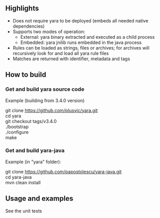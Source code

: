 Highlights
------------
- Does not require yara to be deployed (embeds all needed native dependencies)
- Supports two modes of operation:
  - External: yara binary extracted and executed as a child process
  - Embedded: yara jnilib runs embedded in the java process
- Rules can be loaded as strings, files or archives; for archives will recursively look for and load all yara rule files
- Matches are returned with identifier, metadata and tags


How to build
------------

### Get and build yara source code

Example (building from 3.4.0 version)

git clone https://github.com/plusvic/yara.git<br/>
cd yara<br/>
git checkout tags/v3.4.0<br/>
./bootstrap<br/>
./configure<br/>
make<br/>

### Get and build yara-java

Example (in "yara" folder):

git clone https://github.com/papostolescu/yara-java.git<br/>
cd yara-java<br/>
mvn clean install<br/>

Usage and examples
------------------

See the unit tests
